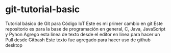 # git-tutorial-basic
Tutorial básico de Git para Código IoT
Este es mi primer cambio en git
Este repositorio es para la base de programación en general, C, Java, JavaScript y Pyhon
Agrego esta linea de texto desde el editor en linea para hacer un Pull desde Gitbash
Este texto fue agregado para hacer uso de github desktop

